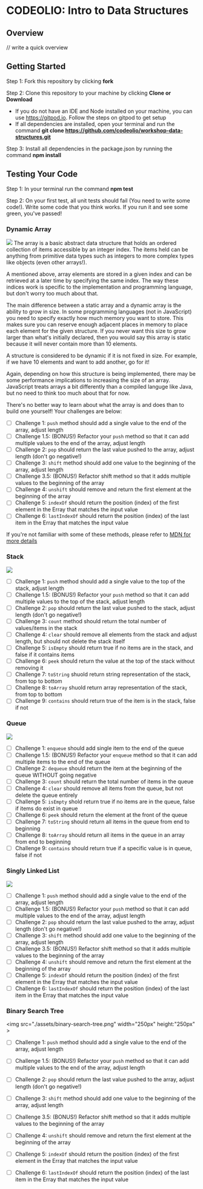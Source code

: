 # CODEOLIO: Intro to Data Structures

## Overview

// write a quick overview


## Getting Started

Step 1: Fork this repository by clicking **fork**

Step 2: Clone this repository to your machine by clicking **Clone or Download** 
- If you do not have an IDE and Node installed on your machine, you can use https://gitpod.io. Follow the steps on gitpod to get setup
- If all dependencies are installed, open your terminal and run the command **git clone https://github.com/codeolio/workshop-data-structures.git**

Step 3: Install all dependencies in the package.json by running the command **npm install**

## Testing Your Code ##

Step 1: In your terminal run the command **npm test**

Step 2: On your first test, all unit tests should fail (You need to write some code!). Write some code that you think works. If you run it and see some green, you've passed!

### Dynamic Array
<img src="./assets/one-dimension-array.jgp">
The array is a basic abstract data structure that holds an ordered collection of items accessible by an integer index. The items held can be anything from primitive data types such as integers to more complex types like objects (even other arrays!). 

A mentioned above, array elements are stored in a given index and can be retrieved at a later time by specifying the same index. The way these indices work is specific to the implementation and programming language, but don't worry too much about that. 

The main difference between a static array and a dynamic array is the ability to grow in size. In some programming languages (not in JavaScript) you need to specify exactly how much memory you want to store. This makes sure you can reserve enough adjacent places in memory to place each element for the given structure. If you never want this size to grow larger than what's initially declared, then you would say this array is static because it will never contain more than 10 elements. 

A structure is considered to be dynamic if it is not fixed in size. For example, if we have 10 elements and want to add another, go for it! 

Again, depending on how this structure is being implemented, there may be some performance implications to increasing the size of an array. JavaScript treats arrays a bit differently than a compiled languge like Java, but no need to think too much about that for now. 

There's no better way to learn about what the array is and does than to build one yourself! Your challenges are below: 

- [ ] Challenge 1: ```push``` method should add a single value to the end of the array, adjust length
- [ ] Challenge 1.5: (BONUS!) Refactor your ```push``` method so that it can add multiple values to the end of the array, adjust length
- [ ] Challenge 2: ```pop``` should return the last value pushed to the array, adjust length (don't go negative!)
- [ ] Challenge 3: ```shift``` method should add one value to the beginning of the array, adjust length
- [ ] Challenge 3.5: (BONUS!) Refactor shift method so that it adds multiple values to the beginning of the array
- [ ] Challenge 4: ```unshift``` should remove and return the first element at the beginning of the array
- [ ] Challenge 5: ```indexOf``` should return the position (index) of the first element in the Erray that matches the input value
- [ ] Challenge 6: ```lastIndexOf``` should return the position (index) of the last item in the Erray that matches the input value

If you're not familiar with some of these methods, please refer to [MDN for more details](https://developer.mozilla.org/en-US/docs/Web/JavaScript/Reference/Global_Objects/Array#)


### Stack
<img src="./assets/stack-data-structure.png">


- [ ] Challenge 1: ```push``` method should add a single value to the top of the stack, adjust length
- [ ] Challenge 1.5: (BONUS!) Refactor your ```push``` method so that it can add multiple values to the top of the stack, adjust length
- [ ] Challenge 2: ```pop``` should return the last value pushed to the stack, adjust length (don't go negative!)
- [ ] Challenge 3: ```count``` method should return the total number of values/items in the stack
- [ ] Challenge 4: ```clear``` should remove all elements from the stack and adjust length, but should not delete the stack itself
- [ ] Challenge 5: ```isEmpty``` should return true if no items are in the stack, and false if it contains items
- [ ] Challenge 6: ```peek``` should return the value at the top of the stack without removing it
- [ ] Challenge 7: ```toString``` shuold return string representation of the stack, from top to bottom
- [ ] Challenge 8: ```toArray``` shuold return array representation of the stack, from top to bottom
- [ ] Challenge 9: ```contains``` should return true of the item is in the stack, false if not

### Queue
<img src="./assets/queue-data-structure.png">

- [ ] Challenge 1: ```enqueue``` should add single item to the end of the queue
- [ ] Challenge 1.5: (BONUS!) Refactor your ```enqueue``` method so that it can add multiple items to the end of the queue
- [ ] Challenge 2: ```dequeue``` should return the item at the beginning of the queue WITHOUT going negative
- [ ] Challenge 3: ```count``` should return the total number of items in the queue
- [ ] Challenge 4: ```clear``` should remove all items from the queue, but not delete the queue entirely
- [ ] Challenge 5: ```isEmpty``` shold return true if no items are in the queue, false if items do exist in queue
- [ ] Challenge 6: ```peek``` should return the element at the front of the queue
- [ ] Challenge 7: ```toString``` should return all items in the queue from end to beginning
- [ ] Challenge 8: ```toArray``` should return all items in the queue in an array from end to beginning
- [ ] Challenge 9: ```contains``` should return true if a specific value is in queue, false if not

### Singly Linked List
<img src="./assets/linked-list-singly.png">

- [ ] Challenge 1: ```push``` method should add a single value to the end of the array, adjust length
- [ ] Challenge 1.5: (BONUS!) Refactor your ```push``` method so that it can add multiple values to the end of the array, adjust length
- [ ] Challenge 2: ```pop``` should return the last value pushed to the array, adjust length (don't go negative!)
- [ ] Challenge 3: ```shift``` method should add one value to the beginning of the array, adjust length
- [ ] Challenge 3.5: (BONUS!) Refactor shift method so that it adds multiple values to the beginning of the array
- [ ] Challenge 4: ```unshift``` should remove and return the first element at the beginning of the array
- [ ] Challenge 5: ```indexOf``` should return the position (index) of the first element in the Erray that matches the input value
- [ ] Challenge 6: ```lastIndexOf``` should return the position (index) of the last item in the Erray that matches the input value

### Binary Search Tree
<img src="./assets/binary-search-tree.png" width="250px" height:"250px" >

- [ ] Challenge 1: ```push``` method should add a single value to the end of the array, adjust length
- [ ] Challenge 1.5: (BONUS!) Refactor your ```push``` method so that it can add multiple values to the end of the array, adjust length
- [ ] Challenge 2: ```pop``` should return the last value pushed to the array, adjust length (don't go negative!)
- [ ] Challenge 3: ```shift``` method should add one value to the beginning of the array, adjust length
- [ ] Challenge 3.5: (BONUS!) Refactor shift method so that it adds multiple values to the beginning of the array
- [ ] Challenge 4: ```unshift``` should remove and return the first element at the beginning of the array
- [ ] Challenge 5: ```indexOf``` should return the position (index) of the first element in the Erray that matches the input value
- [ ] Challenge 6: ```lastIndexOf``` should return the position (index) of the last item in the Erray that matches the input value

